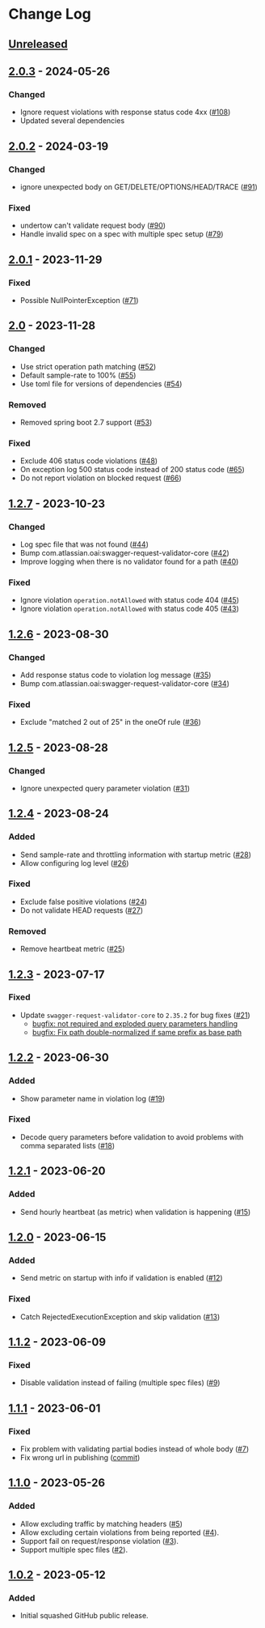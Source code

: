 # Change Log

[//]: # (https://keepachangelog.com/en/1.1.0/)

## [Unreleased]

## [2.0.3] - 2024-05-26

### Changed

- Ignore request violations with response status code 4xx ([#108](https://github.com/getyourguide/openapi-validation-java/pull/108))
- Updated several dependencies

## [2.0.2] - 2024-03-19

### Changed

- ignore unexpected body on GET/DELETE/OPTIONS/HEAD/TRACE ([#91](https://github.com/getyourguide/openapi-validation-java/pull/91))

### Fixed

- undertow can't validate request body ([#90](https://github.com/getyourguide/openapi-validation-java/pull/90))
- Handle invalid spec on a spec with multiple spec setup ([#79](https://github.com/getyourguide/openapi-validation-java/pull/79))
 
## [2.0.1] - 2023-11-29

### Fixed

- Possible NullPointerException ([#71](https://github.com/getyourguide/openapi-validation-java/pull/71))

## [2.0] - 2023-11-28

### Changed

- Use strict operation path matching ([#52](https://github.com/getyourguide/openapi-validation-java/pull/52))
- Default sample-rate to 100% ([#55](https://github.com/getyourguide/openapi-validation-java/pull/55))
- Use toml file for versions of dependencies ([#54](https://github.com/getyourguide/openapi-validation-java/pull/54))

### Removed

- Removed spring boot 2.7 support ([#53](https://github.com/getyourguide/openapi-validation-java/pull/53))

### Fixed

- Exclude 406 status code violations ([#48](https://github.com/getyourguide/openapi-validation-java/pull/48))
- On exception log 500 status code instead of 200 status code ([#65](https://github.com/getyourguide/openapi-validation-java/pull/65))
- Do not report violation on blocked request ([#66](https://github.com/getyourguide/openapi-validation-java/pull/66))

## [1.2.7] - 2023-10-23

### Changed

- Log spec file that was not found ([#44](https://github.com/getyourguide/openapi-validation-java/pull/44))
- Bump com.atlassian.oai:swagger-request-validator-core ([#42](https://github.com/getyourguide/openapi-validation-java/pull/42))
- Improve logging when there is no validator found for a path ([#40](https://github.com/getyourguide/openapi-validation-java/pull/40))

### Fixed

- Ignore violation `operation.notAllowed` with status code 404 ([#45](https://github.com/getyourguide/openapi-validation-java/pull/45))
- Ignore violation `operation.notAllowed` with status code 405 ([#43](https://github.com/getyourguide/openapi-validation-java/pull/43))

## [1.2.6] - 2023-08-30

### Changed

- Add response status code to violation log message ([#35](https://github.com/getyourguide/openapi-validation-java/pull/35))
- Bump com.atlassian.oai:swagger-request-validator-core ([#34](https://github.com/getyourguide/openapi-validation-java/pull/34))

### Fixed

- Exclude "matched 2 out of 25" in the oneOf rule ([#36](https://github.com/getyourguide/openapi-validation-java/pull/36))

## [1.2.5] - 2023-08-28

### Changed

- Ignore unexpected query parameter violation ([#31](https://github.com/getyourguide/openapi-validation-java/pull/31))

## [1.2.4] - 2023-08-24

### Added

- Send sample-rate and throttling information with startup metric ([#28](https://github.com/getyourguide/openapi-validation-java/pull/28))
- Allow configuring log level ([#26](https://github.com/getyourguide/openapi-validation-java/pull/26))

### Fixed

- Exclude false positive violations ([#24](https://github.com/getyourguide/openapi-validation-java/pull/24)) 
- Do not validate HEAD requests ([#27](https://github.com/getyourguide/openapi-validation-java/pull/27))

### Removed

- Remove heartbeat metric ([#25](https://github.com/getyourguide/openapi-validation-java/pull/25))

## [1.2.3] - 2023-07-17

### Fixed

- Update `swagger-request-validator-core` to `2.35.2` for bug fixes ([#21](https://github.com/getyourguide/openapi-validation-java/pull/21))
  - [bugfix: not required and exploded query parameters handling](https://bitbucket.org/atlassian/swagger-request-validator/pull-requests/391/bugfix-not-required-and-exploded-query)
  - [bugfix: Fix path double-normalized if same prefix as base path](https://bitbucket.org/atlassian/swagger-request-validator/pull-requests/390/bugfix-fix-path-double-normalized-if-same) 

## [1.2.2] - 2023-06-30

### Added

- Show parameter name in violation log ([#19](https://github.com/getyourguide/openapi-validation-java/pull/19))

### Fixed

- Decode query parameters before validation to avoid problems with comma separated lists ([#18](https://github.com/getyourguide/openapi-validation-java/pull/18))

## [1.2.1] - 2023-06-20

### Added

- Send hourly heartbeat (as metric) when validation is happening ([#15](https://github.com/getyourguide/openapi-validation-java/pull/15))

## [1.2.0] - 2023-06-15

### Added

- Send metric on startup with info if validation is enabled ([#12](https://github.com/getyourguide/openapi-validation-java/pull/12))

### Fixed

- Catch RejectedExecutionException and skip validation ([#13](https://github.com/getyourguide/openapi-validation-java/pull/13))

## [1.1.2] - 2023-06-09

### Fixed

- Disable validation instead of failing (multiple spec files) ([#9](https://github.com/getyourguide/openapi-validation-java/pull/9))

## [1.1.1] - 2023-06-01

### Fixed

- Fix problem with validating partial bodies instead of whole body ([#7](https://github.com/getyourguide/openapi-validation-java/pull/7))
- Fix wrong url in publishing ([commit](https://github.com/getyourguide/openapi-validation-java/commit/48e39d506e73cdd9df71f311cf1a3b8ff8e7d5c8))

## [1.1.0] - 2023-05-26

### Added

- Allow excluding traffic by matching headers ([#5](https://github.com/getyourguide/openapi-validation-java/pull/5))
- Allow excluding certain violations from being reported ([#4](https://github.com/getyourguide/openapi-validation-java/pull/4)).
- Support fail on request/response violation ([#3](https://github.com/getyourguide/openapi-validation-java/pull/3)).
- Support multiple spec files ([#2](https://github.com/getyourguide/openapi-validation-java/pull/2)).

## [1.0.2] - 2023-05-12

### Added

- Initial squashed GitHub public release.


[unreleased]: https://github.com/getyourguide/openapi-validation-java/compare/v2.0.3...HEAD
[2.0.3]: https://github.com/getyourguide/openapi-validation-java/releases/tag/v2.0.3
[2.0.2]: https://github.com/getyourguide/openapi-validation-java/releases/tag/v2.0.2
[2.0.1]: https://github.com/getyourguide/openapi-validation-java/releases/tag/v2.0.1
[2.0]: https://github.com/getyourguide/openapi-validation-java/releases/tag/v2.0
[1.2.7]: https://github.com/getyourguide/openapi-validation-java/releases/tag/v1.2.7
[1.2.6]: https://github.com/getyourguide/openapi-validation-java/releases/tag/v1.2.6
[1.2.5]: https://github.com/getyourguide/openapi-validation-java/releases/tag/v1.2.5
[1.2.4]: https://github.com/getyourguide/openapi-validation-java/releases/tag/v1.2.4
[1.2.3]: https://github.com/getyourguide/openapi-validation-java/releases/tag/v1.2.3
[1.2.2]: https://github.com/getyourguide/openapi-validation-java/releases/tag/v1.2.2
[1.2.1]: https://github.com/getyourguide/openapi-validation-java/releases/tag/v1.2.1
[1.2.0]: https://github.com/getyourguide/openapi-validation-java/releases/tag/v1.2.0
[1.1.2]: https://github.com/getyourguide/openapi-validation-java/releases/tag/v1.1.2
[1.1.1]: https://github.com/getyourguide/openapi-validation-java/releases/tag/v1.1.1
[1.1.0]: https://github.com/getyourguide/openapi-validation-java/releases/tag/v1.1.0
[1.0.2]: https://github.com/getyourguide/openapi-validation-java/releases/tag/v1.0.2
